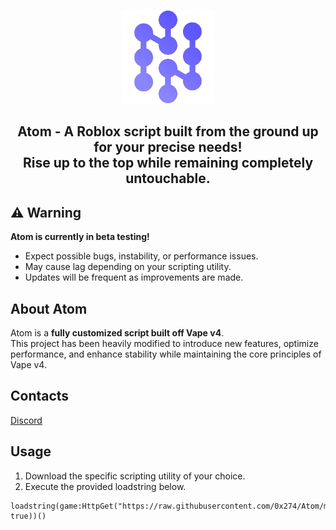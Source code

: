 <p align="center">
  <picture>
    <source media="(prefers-color-scheme: dark)" srcset="./README/Atom.png">
    <img alt="Atom logo" src="./README/Atom.png" width="150">
  </picture>
</p>

<h2 align="center">
  Atom - A Roblox script built from the ground up for your precise needs!
  <br/>
  Rise up to the top while remaining completely untouchable.
</h2>

## ⚠️ Warning
**Atom is currently in beta testing!**  
- Expect possible bugs, instability, or performance issues.  
- May cause lag depending on your scripting utility.  
- Updates will be frequent as improvements are made.  

## About Atom  
Atom is a **fully customized script built off Vape v4**.  
This project has been heavily modified to introduce new features, optimize performance, and enhance stability while maintaining the core principles of Vape v4.  

## Contacts
[Discord](https://discord.gg/ZqS836yx9k)

## Usage
1. Download the specific scripting utility of your choice.
2. Execute the provided loadstring below.
```luau
loadstring(game:HttpGet("https://raw.githubusercontent.com/0x274/Atom/main/NewMainScript.lua", true))()

